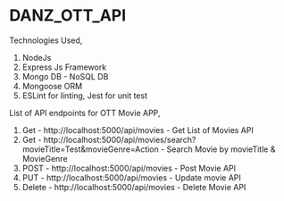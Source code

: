 # DANZ_OTT_API

Technologies Used,
1. NodeJs
2. Express Js Framework
3. Mongo DB - NoSQL DB
4. Mongoose ORM
5. ESLint for linting, Jest for unit test

List of API endpoints for OTT Movie APP,
1. Get - http://localhost:5000/api/movies - Get List of Movies API
2. Get - http://localhost:5000/api/movies/search?movieTitle=Test&movieGenre=Action - Search Movie by movieTitle & MovieGenre
3. POST - http://localhost:5000/api/movies - Post Movie API
4. PUT - http://localhost:5000/api/movies - Update movie API
5. Delete - http://localhost:5000/api/movies - Delete Movie API



   
